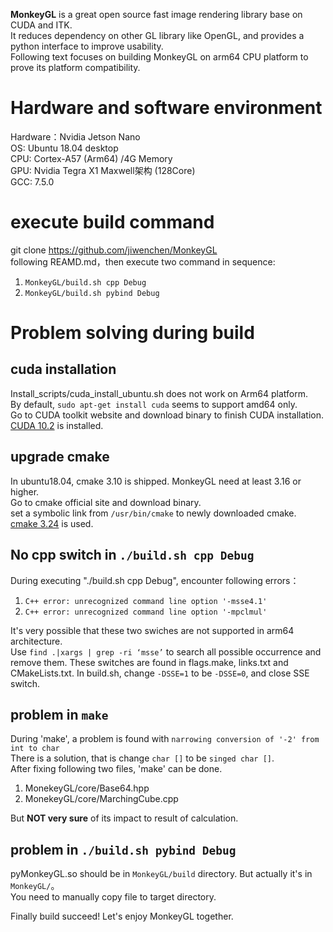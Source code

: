 **MonkeyGL** is a great open source fast image rendering library base on CUDA and ITK.   
It reduces dependency on other GL library like OpenGL, and provides a python interface to improve usability.   
Following text focuses on building MonkeyGL on arm64 CPU platform to prove its platform compatibility.  
  
# Hardware and software environment
Hardware：Nvidia Jetson Nano  
OS: Ubuntu 18.04 desktop  
CPU: Cortex-A57 (Arm64) /4G Memory   
GPU: Nvidia Tegra X1 Maxwell架构 (128Core)  
GCC: 7.5.0 
  
# execute build command
git clone https://github.com/jiwenchen/MonkeyGL  
following REAMD.md，then execute two command in sequence:    
1. `MonkeyGL/build.sh cpp Debug`  
2. `MonkeyGL/build.sh pybind Debug` 
  
# Problem solving during build
## cuda installation
Install_scripts/cuda_install_ubuntu.sh does not work on Arm64 platform.  
By default, `sudo apt-get install cuda` seems to support amd64 only.  
Go to CUDA toolkit website and download binary to finish CUDA installation.  
[CUDA 10.2](https://developer.nvidia.com/cuda-10.2-download-archive) is installed.  

## upgrade cmake
In ubuntu18.04, cmake 3.10 is shipped. MonkeyGL need at least 3.16 or higher.  
Go to cmake official site and download binary.  
set a symbolic link from `/usr/bin/cmake` to newly downloaded cmake.    
[cmake 3.24](https://cmake.org/download/) is used.   

## No cpp switch in `./build.sh cpp Debug`
During executing "./build.sh cpp Debug", encounter following errors：  
1. `C++ error: unrecognized command line option '-msse4.1'` 
2. `C++ error: unrecognized command line option '-mpclmul'`  
 
It's very possible that these two swiches are not supported in arm64 architecture.   
Use `find .|xargs | grep -ri ‘msse’` to search all possible occurrence and remove them. 
These switches are found in flags.make, links.txt and CMakeLists.txt.
In build.sh, change `-DSSE=1` to be `-DSSE=0`, and close SSE switch.
  
## problem in `make`
During 'make', a problem is found with `narrowing conversion of '-2' from int to char`   
There is a solution, that is change `char []` to be `singed char []`.  
After fixing following two files, 'make' can be done.  
1. MonekeyGL/core/Base64.hpp  
2. MonekeyGL/core/MarchingCube.cpp   

But **NOT very sure** of its impact to result of calculation.
  
## problem in `./build.sh pybind Debug`
pyMonkeyGL.so should be in `MonkeyGL/build` directory. But actually it's in `MonkeyGL/`。  
You need to manually copy file to target directory.
  
Finally build succeed! Let's enjoy MonkeyGL together.
